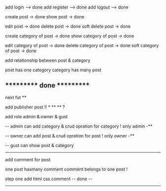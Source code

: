 

add     login -->  done
add     register --> done
add     logout --> done

create  post -> done
show    post -> done

edit    post -> done
delete  post -> done
soft    delete post -> done

create  category of post -> done
show    category of post -> done

edit    category of post -> done
delete  category of post -> done
soft    category of post -> done

add relationship between post & category

post has one category 
category has many post


********* done *********
--------------------------------------------------
next fut ** 

add publisher post !! * ** **  ? 

add role admin & owner & gust 

-- admin can add category & crud opration for category ! only admin -** 


-- owner can add post & crud opration for post ! only owner -** 


-- gust can show post & category

-------------

add comment for post 

one post hasmany comment 
comment belongs to one post ! 

step one add html css comment -- done --


---